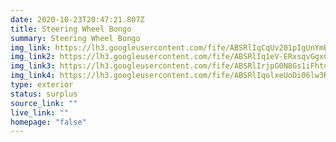 ```yaml
---
date: 2020-10-23T20:47:21.807Z
title: Steering Wheel Bongo
summary: Steering Wheel Bongo
img_link: https://lh3.googleusercontent.com/fife/ABSRlIqCqUv201pIgUnYmBK7RBWiyPcEI2eFb_6xpelFDLv14ZVn6v4OKA89gQo0XHDUHrefV_zHcUlEtK1irgLG5YfVZoMnKRaCZRKGGNmqm2tORB0Ftyz0tq-R7LNEux5iLhDmP9YrBsQ8FzqIc2QIOvgFOfJq5hogpl11YyRHzROx6fEedODl6pAwdeHu-7o7zx07rpjEwNJT3085hUi9_S6P3BQzDDXm_4AA6yZgpuu2rc9vPkwuKhS-7bOEFzHCJPZ9EGXDHuYJibqELm9CUBIInEmHafO7bbi-CEoKRWTlKiEpK7wCpsIVGdE5SopqqQApkjXvsl4omKZNwazb_FDpiytmW8d8lhY5pA2YvVk2PtRVXMjkEaTK28UsiUa1A_5uJ1nbra1Fod2JnNm5lZr3ARRCt3_IAimIwe91hrJ9BXpv3OTKWKBxKil5j0dZHdRMzyIZp5ln1cUFWKAgn_ZNTAekXgI9OAdOVL2Hc1ISJ0qBxqRuOYjiRIrgvhz-7gpwxo58Er4mAP7TIE_wZ1KxnMk-AegHmfy3kp2cbwmORoVS1opfYoi2K1OrGuOX-JqFT7GS4FIkQo3gmV7lrSlKt_wapNJu-8Aq-nKRWnuX5zy35eafXSMsf8oSGnZezAvDibLAQNP_9NVLz6YaNGfO41wD1S4HHOqj1Pe7pHw8tkfXrEcxT1tHAxmY8ELJNt73UfuOTkUR9sKtBsQY0q-SvhiCSRd1jA=w656-h666-ft
img_link2: https://lh3.googleusercontent.com/fife/ABSRlIq1eV-ERxsqvGgxC5oaJ5j_1zZrSXwu3P_8Su70JeFaL4iXfiWqCYCy1i67eoYJ-r78JXZSSGRQplfVRUzNYee1LNY05oti7L5GaAw-7RBEaaNQu9tceN8FJPuF94fcaD_IvI7smCbDJZUSFwlWXRO3hHnFd0ACKjDUJjDBH-DqGYLNwFW4W5qJO0lAkzSz10pMCaISs53Nwi0uv4xNMFDXs6LNbf8DRGDuEiT9etyyFeVSDJTBOQTw17zQXdhemLJXLysVJKBKva24dsO61FtBF6Dub_JkNLrZDtIGEbIgzjBiLwf6ojbx_AJFfDaOxdhDe0i1oXre8x7T2p1k9jGvDwheMu3rKz9Ce1Nq_2mXFpJjaBxrrppR-Q13yn26UjfklQE37VBWjaOlUlatQpchrVJ4BS1k3_Pv0JSpVRYNtrLqbousrMQvsQTh8wjPJbR0SMmo9n7JfM0cf4GIh6FKefYUp7MTF16Yh_k8JkAe6CbReZ9OL9d9F7qHzqj2w4zMxlS_Wf6-trPZrUbbR1WD-Fzp4OdB395SaZDcFHf_pgvIwECsn4BI2lAR1i_5ZyG7RAZOgFF2d9B17Dd9ovvttqx7xbeOCSEaWx41D8qReP5xHDDwdDBgpa1MYgpnk0pwh-7miyte6s5kQvQ4RCTN6KUQ2ylsrI8UpFpi4vZvG0d7B0o52yUTJ1aYf7ux4m0TGYYO_wkqYXh7w3ILgwkkHKwxGMv_bA=w656-h666-ft
img_link3: https://lh3.googleusercontent.com/fife/ABSRlIrjpG0N8Gs1iFhto0gzO5GkBu7dioEealqxJou1l8N7TDayX1ADAMpbH4cY79Fuj9sTNUJPLxS0ygHauHiEreeGIqtAUSwaDRFvX-Jaf7YML6wABFtRCGn-kCuJresJKPBTB6Jv_ZwWPZ8bg23nCeBu7EFpAxw3AKPGyDcDFh333fuVbbA3d9djHjn6Mw3GHSyV7UfqYA5c3h1kpAmsi35baGrCjoO8cQwotJI1J1l_xkL8xKSikSvS0BR5beNHhUhdUGy41Em9OFC41-Y4_LRbIc1zj9mrgEIhJoW-QGxpPcucThM75XNji3PZU8C43qfdi8n6a13QnTO1Z1yAzZwQehcGo4yk9Wg1ODHdXZ9mvOyHjkuFTcaFOIohdmDbXbvxEYEk5RxMqR0_b4C_uTr5D5RwbtMw38vVifoPmhJxsDD97reudfna5zPAugk5bwgBClPQ0ZHMrtrgyOf1eMUYYZJX0chiZhp-xtt2H3ZpQ-RYIq3M6uBw4jOqfPiESAyPqU9vhj02ZsbnRXpWLcbFssKAHZK2AVhGMq2PrSe3YZ1FfTS0pK8bEjRZK0PymG9FoVuFmxkomCls5DFAbmnXMDFqgRtzOC21MoFPlmU-6h6tubDzXP9va6jFLGES6Rx8PU3bfqqUOcYydD5REDqX_Rx7lkX285Gr4Ovmc_chwgf-9Cf4tqwaqokEH8YQ8fEIDeU4lA_lqH_XFVf7DcITFhtYW6xp2A=w656-h666-ft
img_link4: https://lh3.googleusercontent.com/fife/ABSRlIqolxeUoDi06lw3ReZ5f3LYjVXZf3eR3dHup2hQWPOKCHvGh_Cp-9EuqfCUmMDoPNvWF6iTijbIoEeYtnXzEL67E31KJIiX2vV1_k-YmPXWI1RE-cSRtmlVVgoTeOLHme_acmAvhMGn3WKNxym7gTsp3Osu3Izyg-bIwsxd3SSvKrF5-O2cvNfxvirCQJUDxIrBfrKTq6u1Z6NOYBepE_cfo8ymawzj6hdPTUgzDYoJ_Ku0IiaCSlAbfeMvT9fk9WQ4VdLmlxvAJ0OjJChLlqr5l59FdSoWCqcdSQOxdH9Swm-7EZ5p0oycWs5o2U_C8LOQvpVgRin7MTWkizPFDAZFr7YZNsFridsN1RCRY2L43bjKuCsp1JOOic-CaQlwi9yJ8yWwIkXjlQhN7SLPxJjfEwBKW5Us2vEtIGDrmP2BBPe20XsA6WJn9FCfdP9NXtr1jMcuceVk2Vy_BVxOmm_Dk_83edylWmlVXBJAVBs_TwiXCeEGpYTYzFTqmMLVBt2XAMpt-JPIqfniSoVck3HSGOF5peh_WOEhozFVDfQr6Jil5Bv8y9Wv0Caoptt1iowIDYtIhIpMsWVh6SDgaIAxIs8XFAFoq8lrh_zDRJWFn7nxNG_nYJ2-hwoeI3bNA6cNfs_82WFZLVLIruYbfQfwYMVagrJ8AUAgWhbOcOFQTiRWb5V3j7XnYQ_G6bOrEAJLVEmcwmZW7XthL0V3AuHpn1bXhLv9jg=w656-h666-ft
type: exterior
status: surplus
source_link: ""
live_link: ""
homepage: "false"
---
```

